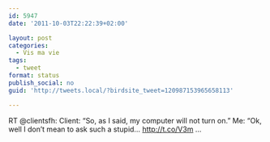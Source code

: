 ```yaml
---
id: 5947
date: '2011-10-03T22:22:39+02:00'

layout: post
categories:
  - Vis ma vie
tags:
  - tweet
format: status
publish_social: no
guid: 'http://tweets.local/?birdsite_tweet=120987153965658113'

---
```


RT @clientsfh: Client: “So, as I said, my computer will not turn on.” Me: “Ok, well I don’t mean to ask such a stupid… http://t.co/V3m …